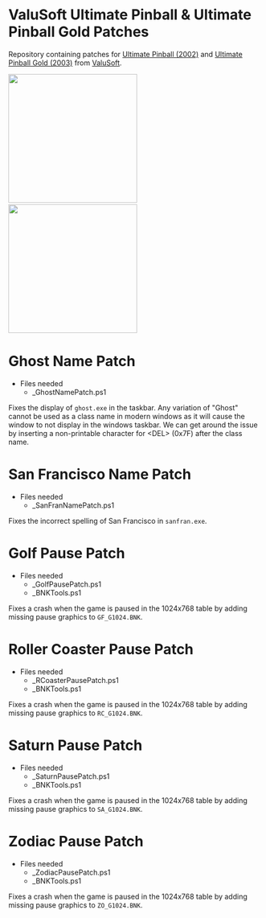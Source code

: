 # ValuSoft Ultimate Pinball & Ultimate Pinball Gold Patches

Repository containing patches for [Ultimate Pinball (2002)](https://www.mobygames.com/game/45793/ultimate-pinball) and [Ultimate Pinball Gold (2003)](http://pc.gamespy.com/pc/ultimate-pinball-gold/) from [ValuSoft](https://www.mobygames.com/company/1828/valusoft-inc/).

<img src="https://github.com/snaphat/ValuSoftUltimatePinball/assets/5836001/c98be146-e893-4772-ae35-50518f513947" width="256" /> &emsp;
<img src="https://github.com/snaphat/ValuSoftUltimatePinball/assets/5836001/630dca07-f206-4372-b488-b940026f6063" width="256" />

# Ghost Name Patch
- Files needed
  - _GhostNamePatch.ps1

Fixes the display of `ghost.exe` in the taskbar. Any variation of "Ghost" cannot be used as a class name in modern windows as it will cause the window to not display in the windows taskbar. We can get around the issue by inserting a non-printable character for \<DEL\> (0x7F) after the class name.

# San Francisco Name Patch
- Files needed
  - _SanFranNamePatch.ps1

Fixes the incorrect spelling of San Francisco in `sanfran.exe`.

# Golf Pause Patch
- Files needed
  - _GolfPausePatch.ps1
  - _BNKTools.ps1

Fixes a crash when the game is paused in the 1024x768 table by adding missing pause graphics to `GF_G1024.BNK`.

# Roller Coaster Pause Patch
- Files needed
  - _RCoasterPausePatch.ps1
  - _BNKTools.ps1

Fixes a crash when the game is paused in the 1024x768 table by adding missing pause graphics to `RC_G1024.BNK`.

# Saturn Pause Patch
- Files needed
  - _SaturnPausePatch.ps1
  - _BNKTools.ps1

Fixes a crash when the game is paused in the 1024x768 table by adding missing pause graphics to `SA_G1024.BNK`.

# Zodiac Pause Patch
- Files needed
  - _ZodiacPausePatch.ps1
  - _BNKTools.ps1

Fixes a crash when the game is paused in the 1024x768 table by adding missing pause graphics to `ZO_G1024.BNK`.
